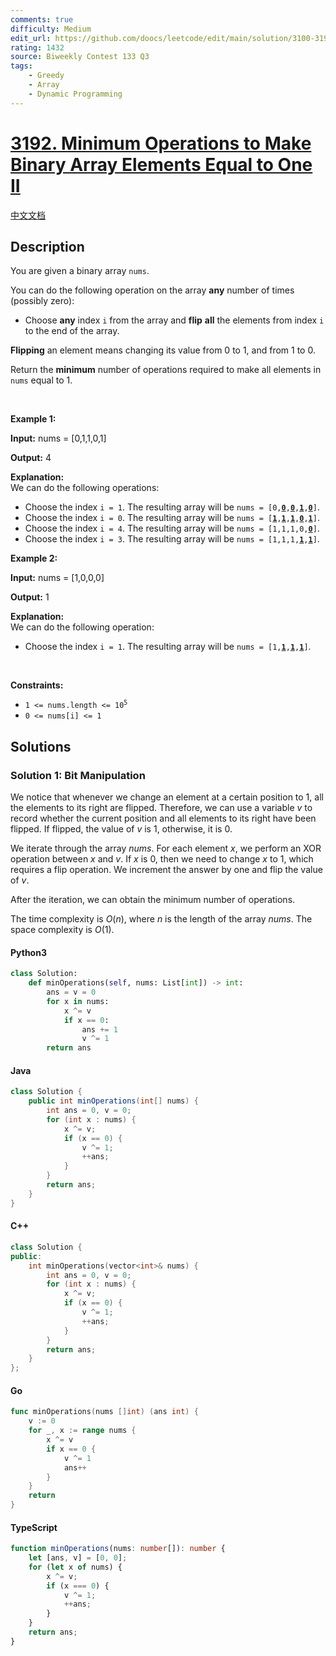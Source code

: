 ```yaml
---
comments: true
difficulty: Medium
edit_url: https://github.com/doocs/leetcode/edit/main/solution/3100-3199/3192.Minimum%20Operations%20to%20Make%20Binary%20Array%20Elements%20Equal%20to%20One%20II/README_EN.md
rating: 1432
source: Biweekly Contest 133 Q3
tags:
    - Greedy
    - Array
    - Dynamic Programming
---
```


<!-- problem:start -->

# [3192. Minimum Operations to Make Binary Array Elements Equal to One II](https://leetcode.com/problems/minimum-operations-to-make-binary-array-elements-equal-to-one-ii)

[中文文档](/solution/3100-3199/3192.Minimum%20Operations%20to%20Make%20Binary%20Array%20Elements%20Equal%20to%20One%20II/README.md)

## Description

<!-- description:start -->

<p>You are given a <span data-keyword="binary-array">binary array</span> <code>nums</code>.</p>

<p>You can do the following operation on the array <strong>any</strong> number of times (possibly zero):</p>

<ul>
	<li>Choose <strong>any</strong> index <code>i</code> from the array and <strong>flip</strong> <strong>all</strong> the elements from index <code>i</code> to the end of the array.</li>
</ul>

<p><strong>Flipping</strong> an element means changing its value from 0 to 1, and from 1 to 0.</p>

<p>Return the <strong>minimum</strong> number of operations required to make all elements in <code>nums</code> equal to 1.</p>

<p>&nbsp;</p>
<p><strong class="example">Example 1:</strong></p>

<div class="example-block">
<p><strong>Input:</strong> <span class="example-io">nums = [0,1,1,0,1]</span></p>

<p><strong>Output:</strong> <span class="example-io">4</span></p>

<p><strong>Explanation:</strong><br />
We can do the following operations:</p>

<ul>
	<li>Choose the index <code>i = 1</code><span class="example-io">. The resulting array will be <code>nums = [0,<u><strong>0</strong></u>,<u><strong>0</strong></u>,<u><strong>1</strong></u>,<u><strong>0</strong></u>]</code>.</span></li>
	<li>Choose the index <code>i = 0</code><span class="example-io">. The resulting array will be <code>nums = [<u><strong>1</strong></u>,<u><strong>1</strong></u>,<u><strong>1</strong></u>,<u><strong>0</strong></u>,<u><strong>1</strong></u>]</code>.</span></li>
	<li>Choose the index <code>i = 4</code><span class="example-io">. The resulting array will be <code>nums = [1,1,1,0,<u><strong>0</strong></u>]</code>.</span></li>
	<li>Choose the index <code>i = 3</code><span class="example-io">. The resulting array will be <code>nums = [1,1,1,<u><strong>1</strong></u>,<u><strong>1</strong></u>]</code>.</span></li>
</ul>
</div>

<p><strong class="example">Example 2:</strong></p>

<div class="example-block">
<p><strong>Input:</strong> <span class="example-io">nums = [1,0,0,0]</span></p>

<p><strong>Output:</strong> <span class="example-io">1</span></p>

<p><strong>Explanation:</strong><br />
We can do the following operation:</p>

<ul>
	<li>Choose the index <code>i = 1</code><span class="example-io">. The resulting array will be <code>nums = [1,<u><strong>1</strong></u>,<u><strong>1</strong></u>,<u><strong>1</strong></u>]</code>.</span></li>
</ul>
</div>

<p>&nbsp;</p>
<p><strong>Constraints:</strong></p>

<ul>
	<li><code>1 &lt;= nums.length &lt;= 10<sup>5</sup></code></li>
	<li><code>0 &lt;= nums[i] &lt;= 1</code></li>
</ul>

<!-- description:end -->

## Solutions

<!-- solution:start -->

### Solution 1: Bit Manipulation

We notice that whenever we change an element at a certain position to 1, all the elements to its right are flipped. Therefore, we can use a variable $v$ to record whether the current position and all elements to its right have been flipped. If flipped, the value of $v$ is 1, otherwise, it is 0.

We iterate through the array $\textit{nums}$. For each element $x$, we perform an XOR operation between $x$ and $v$. If $x$ is 0, then we need to change $x$ to 1, which requires a flip operation. We increment the answer by one and flip the value of $v$.

After the iteration, we can obtain the minimum number of operations.

The time complexity is $O(n)$, where $n$ is the length of the array $\textit{nums}$. The space complexity is $O(1)$.

<!-- tabs:start -->

#### Python3

```python
class Solution:
    def minOperations(self, nums: List[int]) -> int:
        ans = v = 0
        for x in nums:
            x ^= v
            if x == 0:
                ans += 1
                v ^= 1
        return ans
```

#### Java

```java
class Solution {
    public int minOperations(int[] nums) {
        int ans = 0, v = 0;
        for (int x : nums) {
            x ^= v;
            if (x == 0) {
                v ^= 1;
                ++ans;
            }
        }
        return ans;
    }
}
```

#### C++

```cpp
class Solution {
public:
    int minOperations(vector<int>& nums) {
        int ans = 0, v = 0;
        for (int x : nums) {
            x ^= v;
            if (x == 0) {
                v ^= 1;
                ++ans;
            }
        }
        return ans;
    }
};
```

#### Go

```go
func minOperations(nums []int) (ans int) {
	v := 0
	for _, x := range nums {
		x ^= v
		if x == 0 {
			v ^= 1
			ans++
		}
	}
	return
}
```

#### TypeScript

```ts
function minOperations(nums: number[]): number {
    let [ans, v] = [0, 0];
    for (let x of nums) {
        x ^= v;
        if (x === 0) {
            v ^= 1;
            ++ans;
        }
    }
    return ans;
}
```

<!-- tabs:end -->

<!-- solution:end -->

<!-- problem:end -->
